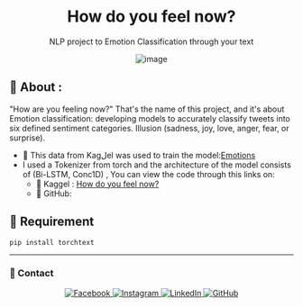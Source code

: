 <div align="center">
  
# How do you feel now?

NLP project to Emotion Classification through your text

![image](https://github.com/zeyadusf/What-are-you-feeling-now/assets/83798621/5e9962d5-d2c4-4562-9202-e0b74969d840)


 <!-- <a href="https://github.com/zeyadusf/What-are-you-feeling-now/graphs/contributors">
  <img src="https://img.shields.io/github/contributors/zeyadusf/What-are-you-feeling-now.svg?style=flat" alt="Contributors" />
</a>

  <a href="https://github.com/zeyadusf/What-are-you-feeling-now/issues">
  <img src="https://img.shields.io/github/issues/zeyadusf/What-are-you-feeling-now.svg?style=flat" alt="issues" />
</a>

<a href="https://github.com/zeyadusf/What-are-you-feeling-now/network/members">
  <img alt="Github forks" src="https://img.shields.io/github/forks/zeyadusf/What-are-you-feeling-now.svg" alt="forks"/>
</a>

 <a href="https://github.com/zeyadusf/What-are-you-feeling-now/stargazers">
  <img alt="Github stars" src="https://img.shields.io/github/stars/zeyadusf/What-are-you-feeling-now?color=56BEB8"  alt="stars" />
</a>

<img alt="Github top language" src="https://img.shields.io/github/languages/top/zeyadusf/What-are-you-feeling-now?color=yellow">
<img alt="Github language count" src="https://img.shields.io/github/languages/count/zeyadusf/What-are-you-feeling-now?color=blue">  
<img alt="Repository size" src="https://img.shields.io/github/repo-size/zeyadusf/What-are-you-feeling-now?color=56BEB8">
<img alt="License" src="https://img.shields.io/github/license/zeyadusf/What-are-you-feeling-now?color=green">-->


</div>

## :dart: About : ##
"How are you feeling now?" That's the name of this project, and it's about Emotion  classification: developing models to accurately classify tweets into six defined sentiment categories. Illusion (sadness, joy, love, anger, fear, or surprise).

* 🔗 This data from Kagلel was used to train the model:[Emotions](https://www.kaggle.com/datasets/nelgiriyewithana/emotions)
* I used a Tokenizer from torch and the architecture of the model consists of (Bi-LSTM, Conc1D) , You can view the code through this links on:
    - 🔗 Kaggel : [ How do you feel now?](https://www.kaggle.com/code/zeyadusf/how-do-you-feel-now?)
    - 🔗 GitHub: 


## 🚩 Requirement ##
```
pip install torchtext

```

  <hr>
  
<!--Social Media-->
### :email: Contact ##
<p align="center">
 <a href="https://www.facebook.com/ziayd.yosif" target="_blank">
  <img src="https://img.shields.io/badge/-Zeyad Usf-1877F2?style=flat&logo=facebook&logoColor=white" alt="Facebook" />
</a>

<a href="https://www.instagram.com/zeyadusf/" target="_blank">
  <img src="https://img.shields.io/badge/-zeyadusf-white?style=flat&logo=instagram&logoColor=#E65468" alt="Instagram" />
</a>


<a href="https://www.linkedin.com/in/zeyadusf/" target="_blank">
  <img src="https://img.shields.io/badge/-Zeyad Usf-0077B5?style=flat&logo=linkedin&logoColor=white" alt="LinkedIn" />
</a>

<a href="https://github.com/zeyadusf" target="_blank">
  <img src="https://img.shields.io/badge/-@zeyadusf-181717?style=flat&logo=github&logoColor=white" alt="GitHub" />
</a>
</p>

